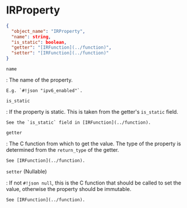 # IRProperty

```json
{
  "object_name": "IRProperty",
  "name": string,
  "is_static": boolean,
  "getter": "[IRFunction](../function)",
  "setter": "[IRFunction](../function)"
}
```

`name`

:   The name of the property.

    E.g. `#!json "ipv6_enabled"`.

`is_static`

:   If the property is static. This is taken from the getter's `is_static` field.

    See the `is_static` field in [IRFunction](../function).

`getter`

:   The C function from which to get the value. The type of the property is determined from
    the `return_type` of the getter.

    See [IRFunction](../function).

`setter` (<span class="nullable">Nullable</span>)

:   If not `#!json null`, this is the C function that should be called to set the value, otherwise
    the property should be immutable.

    See [IRFunction](../function).
